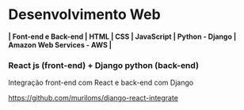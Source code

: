 # Desenvolvimento Web
**| Font-end e Back-end | HTML | CSS | JavaScript | Python - Django | Amazon Web Services - AWS |**

### React js (front-end) + Django python (back-end)
Integração front-end com React e back-end com Django

https://github.com/muriloms/django-react-integrate
